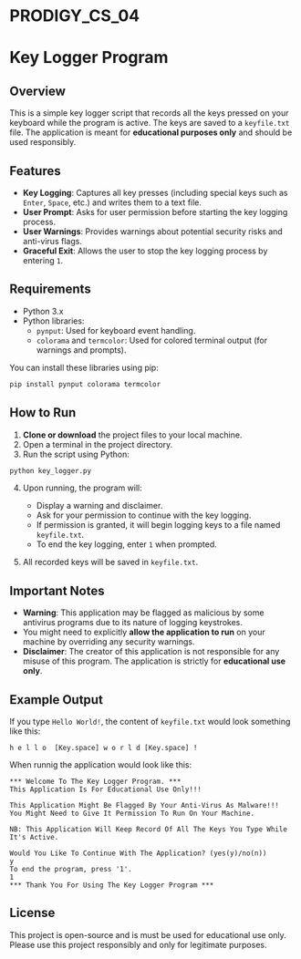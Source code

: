 # PRODIGY_CS_04
# Key Logger Program

## Overview

This is a simple key logger script that records all the keys pressed on your keyboard while the program is active. The keys are saved to a `keyfile.txt` file. The application is meant for **educational purposes only** and should be used responsibly.

## Features

- **Key Logging**: Captures all key presses (including special keys such as `Enter`, `Space`, etc.) and writes them to a text file.
- **User Prompt**: Asks for user permission before starting the key logging process.
- **User Warnings**: Provides warnings about potential security risks and anti-virus flags.
- **Graceful Exit**: Allows the user to stop the key logging process by entering `1`.

## Requirements

- Python 3.x
- Python libraries:
  - `pynput`: Used for keyboard event handling.
  - `colorama` and `termcolor`: Used for colored terminal output (for warnings and prompts).

You can install these libraries using pip:

```bash
pip install pynput colorama termcolor
```

## How to Run

1. **Clone or download** the project files to your local machine.
2. Open a terminal in the project directory.
3. Run the script using Python:

```bash
python key_logger.py
```

4. Upon running, the program will:
    - Display a warning and disclaimer.
    - Ask for your permission to continue with the key logging.
    - If permission is granted, it will begin logging keys to a file named `keyfile.txt`.
    - To end the key logging, enter `1` when prompted.
    
5. All recorded keys will be saved in `keyfile.txt`.

## Important Notes

- **Warning**: This application may be flagged as malicious by some antivirus programs due to its nature of logging keystrokes.
- You might need to explicitly **allow the application to run** on your machine by overriding any security warnings.
- **Disclaimer**: The creator of this application is not responsible for any misuse of this program. The application is strictly for **educational use only**.

## Example Output

If you type `Hello World!`, the content of `keyfile.txt` would look something like this:

```
h e l l o  [Key.space] w o r l d [Key.space] !
```
When runnig the application would look like this:
```
*** Welcome To The Key Logger Program. ***
This Application Is For Educational Use Only!!!

This Application Might Be Flagged By Your Anti-Virus As Malware!!!
You Might Need to Give It Permission To Run On Your Machine.

NB: This Application Will Keep Record Of All The Keys You Type While It's Active.

Would You Like To Continue With The Application? (yes(y)/no(n))
y
To end the program, press '1'.
1
*** Thank You For Using The Key Logger Program ***
```

## License

This project is open-source and is must be used for educational use only. Please use this project responsibly and only for legitimate purposes.
